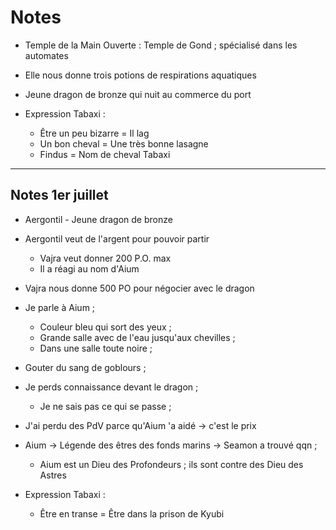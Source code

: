 # Notes
* Temple de la Main Ouverte : Temple de Gond ; spécialisé dans les automates

* Elle nous donne trois potions de respirations aquatiques
* Jeune dragon de bronze qui nuit au commerce du port

* Expression Tabaxi : 
    * Être un peu bizarre = Il lag
    * Un bon cheval = Une très bonne lasagne
    * Findus = Nom de cheval Tabaxi


---

## Notes 1er juillet
* Aergontil - Jeune dragon de bronze
* Aergontil veut de l'argent pour pouvoir partir
    * Vajra veut donner 200 P.O. max
    * Il a réagi au nom d'Aium
* Vajra nous donne 500 PO pour négocier avec le dragon
* Je parle à Aium ;
    * Couleur bleu qui sort des yeux ;
    * Grande salle avec de l'eau jusqu'aux chevilles ;
    * Dans une salle toute noire ;
* Gouter du sang de goblours ;
* Je perds connaissance devant le dragon ;
    * Je ne sais pas ce qui se passe ;
* J'ai perdu des PdV parce qu'Aium 'a aidé -> c'est le prix
* Aium -> Légende des êtres des fonds marins -> Seamon a trouvé qqn ;
    * Aium est un Dieu des Profondeurs ; ils sont contre des Dieu des Astres

* Expression Tabaxi :
    * Être en transe = Être dans la prison de Kyubi